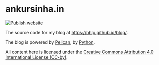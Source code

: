 # ankursinha.in

[![Publish website](https://github.com/sanjayankur31/sanjayankur31.github.io/actions/workflows/publish.yml/badge.svg)](https://github.com/sanjayankur31/sanjayankur31.github.io/actions/workflows/publish.yml)

The source code for my blog at https://hhlp.github.io/blog/.

The blog is powered by [Pelican](https://getpelican.com), by [Python](https://www.python.org).

All content here is licensed under the [Creative Commons Attribution 4.0 International License (CC-by)](http://creativecommons.org/licenses/by/4.0/).
